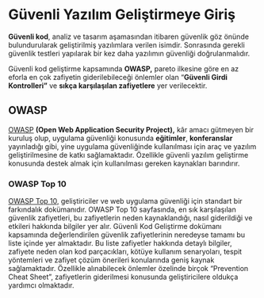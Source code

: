 # Güvenli Yazılım Geliştirmeye Giriş

**Güvenli kod**, analiz ve tasarım aşamasından itibaren güvenlik göz önünde bulundurularak geliştirilmiş yazılımlara verilen isimdir. Sonrasında gerekli güvenlik testleri yapılarak bir kez daha yazılımın güvenliği doğrulanmalıdır.

Güvenli kod geliştirme kapsamında **OWASP,** pareto ilkesine göre en az eforla en çok zafiyetin giderilebileceği önlemler olan “**Güvenli Girdi Kontrolleri”** ve **sıkça karşılaşılan zafiyetlere** yer verilecektir.

## OWASP

[OWASP](https://owasp.org) **(Open Web Application Security Project),** kâr amacı gütmeyen bir kuruluş olup, uygulama güvenliği konusunda **eğitimler**, **konferanslar** yayınladığı gibi, yine uygulama güvenliğinde kullanılması için araç ve yazılım geliştirilmesine de katkı sağlamaktadır. Özellikle güvenli yazılım geliştirme konusunda destek almak için kullanılması gereken kaynakları barındırır.

### OWASP Top 10

[OWASP Top 10,](https://owasp.org/www-project-top-ten/) geliştiriciler ve web uygulama güvenliği için standart bir farkındalık dokümanıdır. OWASP Top 10 sayfasında, en sık karşılaşılan güvenlik zafiyetleri, bu zafiyetlerin neden kaynaklandığı, nasıl giderildiği ve etkileri hakkında bilgiler yer alır. Güvenli Kod Geliştirme dokümanı kapsamında değerlendirilen güvenlik zafiyetlerinin neredeyse tamamı bu liste içinde yer almaktadır. Bu liste zafiyetler hakkında detaylı bilgiler, zafiyete neden olan kod parçacıkları, kötüye kullanım senaryoları, tespit yöntemleri ve zafiyet çözüm önerileri konularında geniş kaynak sağlamaktadır. Özellikle alınabilecek önlemler özelinde birçok “Prevention Cheat Sheet”, zafiyetlerin giderilmesi konusunda geliştiricilere oldukça yardımcı olmaktadır.
